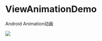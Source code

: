 # ViewAnimationDemo
Android Animation动画

![](https://github.com/yehaoa/ViewAnimationDemo/raw/master/pic/a.gif)
